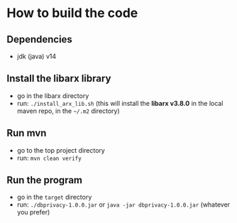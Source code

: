# How to build the code

## Dependencies
- jdk (java) v14 

## Install the libarx library
- go in the libarx directory
- run: `./install_arx_lib.sh` (this will install the **libarx v3.8.0** in the local maven repo, in the `~/.m2` directory)

## Run mvn
- go to the top project directory
- run:  `mvn clean verify`

## Run the program
- go in the `target` directory
- run: `./dbprivacy-1.0.0.jar` or `java -jar dbprivacy-1.0.0.jar` (whatever you prefer)